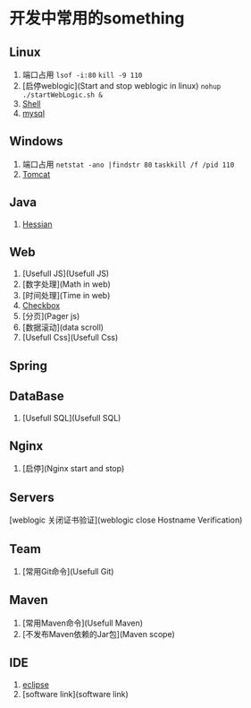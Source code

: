 # 开发中常用的something

## Linux
1. 端口占用 `lsof -i:80`  `kill -9 110`
1. [启停weblogic](Start and stop weblogic in linux) `nohup ./startWebLogic.sh &`
1. [Shell](shell.md)
1. [mysql](mysql)

## Windows
1. 端口占用 `netstat -ano |findstr 80` `taskkill /f /pid 110`
1. [Tomcat](Tomcat)

## Java
1. [Hessian](Hessian)

## Web
1. [Usefull JS](Usefull JS)
1. [数字处理](Math in web)
1. [时间处理](Time in web)
1. [Checkbox](Checkbox)
1. [分页](Pager js)
1. [数据滚动](data scroll)
1. [Usefull Css](Usefull Css)

## Spring

## DataBase
1. [Usefull SQL](Usefull SQL)

## Nginx
1. [启停](Nginx start and stop)

## Servers
[weblogic 关闭证书验证](weblogic  close Hostname Verification)

## Team
1. [常用Git命令](Usefull Git)

## Maven
1. [常用Maven命令](Usefull Maven)
1. [不发布Maven依赖的Jar包](Maven scope)

## IDE
1. [eclipse](Eclipse)
1. [software link](software link)